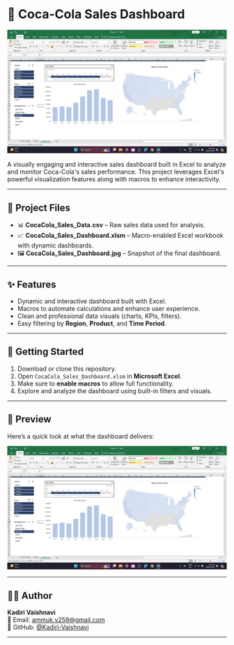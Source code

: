 # 🥤 Coca-Cola Sales Dashboard

![Dashboard Preview](CocaCola_Sales_Dashboard.jpg)

A visually engaging and interactive sales dashboard built in Excel to analyze and monitor Coca-Cola's sales performance. This project leverages Excel's powerful visualization features along with macros to enhance interactivity.

---

## 📁 Project Files

- 📊 **CocaCola_Sales_Data.csv** – Raw sales data used for analysis.
- 📈 **CocaCola_Sales_Dashboard.xlsm** – Macro-enabled Excel workbook with dynamic dashboards.
- 🖼️ **CocaCola_Sales_Dashboard.jpg** – Snapshot of the final dashboard.

---

## ✨ Features

- Dynamic and interactive dashboard built with Excel.
- Macros to automate calculations and enhance user experience.
- Clean and professional data visuals (charts, KPIs, filters).
- Easy filtering by **Region**, **Product**, and **Time Period**.

---

## 🚀 Getting Started

1. Download or clone this repository.
2. Open `CocaCola_Sales_Dashboard.xlsm` in **Microsoft Excel**.
3. Make sure to **enable macros** to allow full functionality.
4. Explore and analyze the dashboard using built-in filters and visuals.

---

## 📸 Preview

Here’s a quick look at what the dashboard delivers:

![Dashboard Preview](CocaCola_Sales_Dashboard.jpg)

---

## 👩‍💻 Author

**Kadiri Vaishnavi**  
📧 Email: ammuk.v259@gmail.com  
🔗 GitHub: [@Kadiri-Vaishnavi](https://github.com/Kadiri-Vaishnavi)

---


